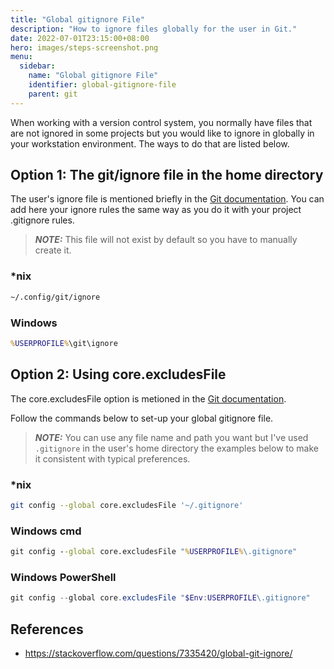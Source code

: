 ```yaml
---
title: "Global gitignore File"
description: "How to ignore files globally for the user in Git."
date: 2022-07-01T23:15:00+08:00
hero: images/steps-screenshot.png
menu:
  sidebar:
    name: "Global gitignore File"
    identifier: global-gitignore-file
    parent: git
---
```


When working with a version control system, you normally have files that are
not ignored in some projects but you would like to ignore in globally in your
workstation environment. The ways to do that are listed below.

## Option 1: The git/ignore file in the home directory

The user's ignore file is mentioned briefly in the
[Git documentation](https://git-scm.com/docs/gitignore#_synopsis). You can add
here your ignore rules the same way as you do it with your project .gitignore
rules.

> ***NOTE:*** This file will not exist by default so you have to manually create
it.

### *nix

```bash
~/.config/git/ignore
```

### Windows

```cmd
%USERPROFILE%\git\ignore
```

## Option 2: Using core.excludesFile

The core.excludesFile option is metioned in the
[Git documentation](https://git-scm.com/docs/gitignore#_cofiguration).

Follow the commands below to set-up your global gitignore file.

> ***NOTE:*** You can use any file name and path you want but I've used
`.gitignore` in the user's home directory the examples below to make it
consistent with typical preferences.

### *nix

```bash
git config --global core.excludesFile '~/.gitignore'
```

### Windows cmd

```cmd
git config --global core.excludesFile "%USERPROFILE%\.gitignore"
```

### Windows PowerShell

```powershell
git config --global core.excludesFile "$Env:USERPROFILE\.gitignore"
```

## References

- <https://stackoverflow.com/questions/7335420/global-git-ignore/>
